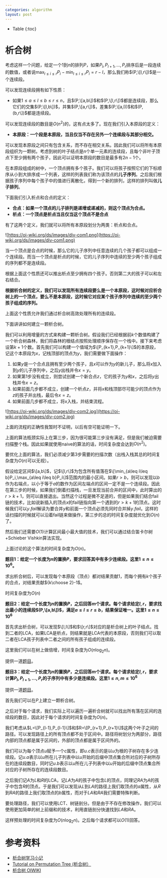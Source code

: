 ```yaml
---
categories: algorithm
layout: post
---
```


- Table
{:toc}

# 析合树

考虑这样一个问题，给定一个$1$到$n$的排列$P$，如果$P_l,P_{l+1},\ldots,P_r$排序后是一段连续的数值，或者说$\max_{l\leq i\leq r}P_i-\min_{l\leq i\leq r} P_i=r-l$，那么我们称$(P,\[l,r\])$是一个连续段。

可以发现连续段拥有如下性质：

- 如果$1\leq a\leq l\leq b\leq r\leq n$，且$(P,\[a,b\])$和$(P,\[l,r\])$都是连续段，那么它们的交集$(P,\[l,b\])$，并集$(P,\[a,r\])$，差集$(P,\[a,l))$和$(P,(b,r\])$都是连续段。

可以发现连续段的数目是$O(n^2)$的，这有点太多了。现在我们引入本原段的定义：

- **本原段：一个段是本原段，当且仅当不存在另外一个连续段与其部分相交。**

可以发现本原段之间只有包含关系，而不存在相交关系。因此我们可以将所有本原段组织为一颗树。考虑到树的叶子结点是$n$个单一元素的连续段，且每个非叶子顶点下至少拥有两个孩子，因此可以证明本原段的数目是最多有$2n-1$个。

在本原段组成的树中，一个顶点拥有多个孩子。我们可以将孩子按照它们的下标顺序从小到大排序成一个列表，这样的列表我们称为该顶点的**儿子序列**。之后我们根据孩子序列中每个孩子中的值进行离散化，得到一个新的排列，这样的排列叫做**儿子排列**。

下面我们引入析点和合点的定义：

- **合点：如果一个顶点的儿子排列是递增或递减的，则这个顶点为合点。**
- **析点：一个顶点是析点当且仅当这个顶点不是合点**

有了这两个定义，我们就可以将所有本原段划分为两类：析点和合点。

![https://oi-wiki.org/ds/images/div-com1.png](https://oi-wiki.org/ds/images/div-com1.png)

当一个顶点是合点的时候，那么它的儿子序列中任意连续的几个孩子都可以组成一个连续段。而当一个顶点是析点的时候，它的儿子序列中连续的至少两个孩子组成的序列都不是连续段。

根据上面这个性质还可以推出析点至少拥有四个孩子。否则第二大的孩子可以和左右结合。

**根据析合树的定义，我们可以发现所有连续段要么是一个本原段，这时候对应析合树上的一个顶点，要么不是本原段，这时候它对应某个孩子序列中连续的至少两个孩子组成的序列。**

上面这个性质允许我们通过析合树高效处理所有的连续段。

下面讲讲如何建立一颗析合树。

我们可以利用增量的方式来构建一颗析合树。假设我们已经根据前$k$个数值构建了一个析合树森林，我们将森林的根结点按照处理顺序保存在一个栈中。接下来考虑设第$k+1$个数。首先我们可以构建一个值域为$\[P_{k+1},P_{k+1}\]$的本原段，记这个本原段为$x$，记栈顶部的顶点为$y$，我们需要做下面操作：

1. 如果$y$是一个合点且拥有至少两个孩子，且$x$可以作为$y$的新儿子，那么将$x$加入到$y$的儿子序列中，之后$y$出栈并令$x=y$。
2. 如果第1步没有成立，则尝试创建一个新合点$z$，它的孩子为$y$和$x$，之后将$y$出栈并令$x=z$。
3. 如果前面几步都不成立，创建一个析点$z$，并将$x$和栈顶部尽可能少的顶点作为$z$的孩子并出栈，最后令$x=z$。
4. 如果前面几步都不成立，将$x$入栈，并结束流程。

![https://oi-wiki.org/ds/images/div-com2.jpg](https://oi-wiki.org/ds/images/div-com2.jpg)

上面的流程的正确性我暂时不证明，以后有空可能证明一下。

上面的算法瓶颈实际上在第三步，因为很可能第三步没有满足，但是我们被迫需要扫描整个栈。因此如果就使用naive的算法的话，时间复杂度会达到$O(n^2)$。

要优化上面的算法，我们必须减少第3步需要的扫描次数（出栈入栈其总的时间复杂度为$O(n)$可以无视）。

假设给定区间$\[a,b\]$，记$\[l,r\]$为包含所有值落在$\[\min_{a\leq i\leq b}P_i,\max_{a\leq i\leq b}P_i\]$范围内的最小区间。如果$r>b$，则可以发现以$b$作为右端点，以小于等于$a$的数作为区间左端点的区间一定不是一个连续段。因此在第三步的时候，如果我们倒着扫描栈，一旦发现当前合并的区间中，此时算出的$r>k+1$，则可以直接退出。当然这个过程是微不足道的，但是如果我们结合fail链的技术，比如说新插入的顶点$x$的fail链指向第一个遇到的$r>k+1$的顶点。这时候我们可以$y.fail$解读为要合并$y$和前面一个顶点必须先同时合并掉$y.fail$。这样的话扫描的时候就可以沿着fail链来做操作，第三步的总的时间复杂度就优化到$O(n)$了。

然后我们还需要$O(1)$计算区间最小最大值的技术，我们可以通过结合笛卡尔树+Schieber Vishkin算法实现。

上面讨论的这个算法的时间复杂度为$O(n)$。

**题目1：给定一个长度为$n$的置换$P$，要求回答其中有多少连续段。这里$1\leq n\leq 10^6$。**

求出析合树后，可以发现每个本原段（顶点）都对结果贡献1，而每个拥有$k$个孩子的合点，对结果贡献${k\choose 2}-1$。

时间复杂度为$O(n)$

**题目2：给定一个长度为$n$的置换$P$，之后回答$m$个请求。每个请求给定$l,r$，要求找出最小的连续段$(P,\[a,b\])$，满足$a\leq l\leq r\leq b$，结果保证唯一。这里$1\leq n\leq 10^6$**

首先求出析合树，可以发现$\[l,l\]$和$\[r,r\]$对应的是析合树上的叶子结点。找到二者的LCA，如果LCA是析点，则结果就是LCA代表的本原段，否则我们可以取二者在LCA孩子列表中二者之间的所有孩子组成的连续段。

这里我们可以在树上做倍增，时间复杂度为$O(n\log_2n)$。

提供一道[题目](https://www.luogu.com.cn/problem/P4747)。

**题目3：给定一个长度为$n$的置换$P$，之后回答$m$个请求。每个请求给定$l,r$，要求计算$P_l,P_{l+1},\ldots,P_r$的子序列中有多少是连续段。这里$1\leq n,m\leq 10^6$**

提供一道[题目](https://codeforces.com/contest/997/problem/E)。

首先我们可以在$P$上建立一颗析合树。

之后对于每个请求，我们实际上可以遍历一遍析合树就可以找出所有落在区间的连续段的数目，因此对于每个请求的时间复杂度为$O(n)$。

我们考虑从$L=\[P_{l-1},P_{l-1}\]$和$R=\[P_{r+1},P_{r+1}\]$这两个叶子之间的路径。可以发现路径上的所有顶点都不处于区间中。路径将树划分为两部分，路径内部的顶点都是属于区间的，外部的顶点都是属于区间外的。

我们可以为每个顶点$u$赋予一个$c$属性，即$u.c$表示的是以$u$为根的子树存在多少连续段。记$u.a$表示以$u$所在儿子列表中以$u$开始的后缀中顶点集合所对应的子树所存在的连续段数目，同时记$u.b$表示以$u$所在儿子列表中以$u$开始的后缀中顶点集合所对应的子树所存在的连续段数目。

之后我们记$A$为$L$和$R$的LCA，记$LA$为$A$的孩子中包含$L$的顶点，同理记$RA$为$A$的孩子中包含$R$的顶点。于是我们可以发现从$L$到$LA$的路径上我们取顶点的$a$属性，从$R$到$RA$的路径上我们取顶点的$b$属性，而对于$LA$和$RA$我们需要特殊判断。

要处理路径，我们可以使用LCT、树链剖分。但是由于不存在修改操作，我们可以使用更加简单的树上前缀和的技术，利用直链剖分快速找到$LA$和$RA$。

这样预处理的时间复杂度为$O(n\log_2n)$。之后每个请求都可以$O(1)$回答。

# 参考资料

- [析合树学习小记](https://blog.csdn.net/Cold_Chair/article/details/91358311)
- [Tutorial on Permutation Tree (析合树）](https://codeforces.com/blog/entry/78898)
- [析合树 OIWIKI](https://oi-wiki.org/ds/divide-combine/)